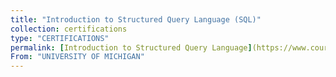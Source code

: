 ```yaml
---
title: "Introduction to Structured Query Language (SQL)"
collection: certifications
type: "CERTIFICATIONS"
permalink: [Introduction to Structured Query Language](https://www.coursera.org/account/accomplishments/certificate/7T3VMDEERNAL)
From: "UNIVERSITY OF MICHIGAN"
---
```



